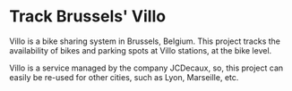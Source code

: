 # Track Brussels' Villo

Villo is a bike sharing system in Brussels, Belgium.
This project tracks the availability of bikes and parking spots at Villo stations,
at the bike level.

Villo is a service managed by the company JCDecaux, so, this project can 
easily be re-used for other cities, such as Lyon, Marseille, etc.